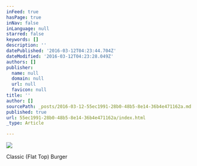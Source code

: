 ```yaml
---
inFeed: true
hasPage: true
inNav: false
inLanguage: null
starred: false
keywords: []
description: ''
datePublished: '2016-03-12T04:23:44.704Z'
dateModified: '2016-03-12T04:23:28.049Z'
authors: []
publisher:
  name: null
  domain: null
  url: null
  favicon: null
title: ''
author: []
sourcePath: _posts/2016-03-12-55ec1991-28b0-48b5-8e14-36b4e471162a.md
published: true
url: 55ec1991-28b0-48b5-8e14-36b4e471162a/index.html
_type: Article

---
```

![](https://the-grid-user-content.s3-us-west-2.amazonaws.com/5c7601ba-13da-461b-ad88-19dd3d3b289b.jpg)

Classic (Flat Top) Burger